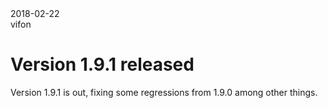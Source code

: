 <div class="metadata date">2018-02-22</div>
<div class="metadata author">vifon</div>

# Version 1.9.1 released

Version 1.9.1 is out, fixing some regressions from 1.9.0 among other things.
